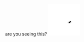 <p>
  
</p>

<div id="header" align="center">
  are you seeing this? <img src="https://raw.githubusercontent.com/bogdangordin/bogdangordin/main/bug.gif?raw=true" width="100"/>
</div>
